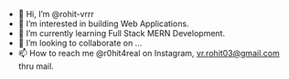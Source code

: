 - 👋 Hi, I’m @rohit-vrrr
- 👀 I’m interested in building Web Applications.
- 🌱 I’m currently learning Full Stack MERN Development.
- 💞️ I’m looking to collaborate on ...
- 📫 How to reach me @r0hit4real on Instagram, vr.rohit03@gmail.com thru mail.

<!---
rohit-vrrr/rohit-vrrr is a ✨ special ✨ repository because its `README.md` (this file) appears on your GitHub profile.
You can click the Preview link to take a look at your changes.
--->
